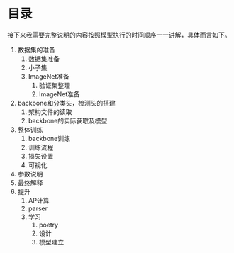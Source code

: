 # 目录
接下来我需要完整说明的内容按照模型执行的时间顺序一一讲解，具体而言如下。
1. 数据集的准备
   1. 数据集准备
   2. 小子集
   3. ImageNet准备
      1. 验证集整理
      2. ImageNet准备
2. backbone和分类头，检测头的搭建
   1. 架构文件的读取
   2. backbone的实际获取及模型
3. 整体训练
   1. backbone训练
   2. 训练流程
   3. 损失设置
   4. 可视化
4. 参数说明
5. 最终解释
6. 提升
   1. AP计算
   2. parser
   3. 学习
      1. poetry
      2. 设计
      3. 模型建立